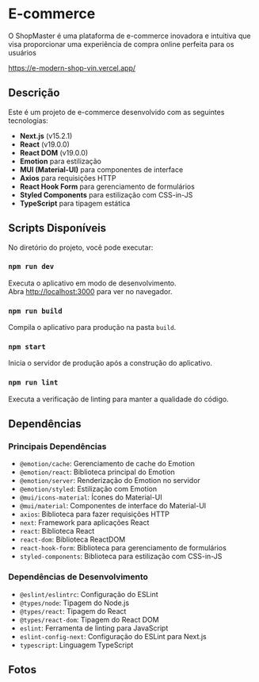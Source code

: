 # E-commerce
O ShopMaster é uma plataforma de e-commerce inovadora e intuitiva que visa proporcionar uma experiência de compra online perfeita para os usuários

https://e-modern-shop-vin.vercel.app/



## Descrição

Este é um projeto de e-commerce desenvolvido com as seguintes tecnologias:

- **Next.js** (v15.2.1)
- **React** (v19.0.0)
- **React DOM** (v19.0.0)
- **Emotion** para estilização
- **MUI (Material-UI)** para componentes de interface
- **Axios** para requisições HTTP
- **React Hook Form** para gerenciamento de formulários
- **Styled Components** para estilização com CSS-in-JS
- **TypeScript** para tipagem estática

## Scripts Disponíveis

No diretório do projeto, você pode executar:

### `npm run dev`

Executa o aplicativo em modo de desenvolvimento.<br>
Abra [http://localhost:3000](http://localhost:3000) para ver no navegador.

### `npm run build`

Compila o aplicativo para produção na pasta `build`.<br>

### `npm start`

Inicia o servidor de produção após a construção do aplicativo.

### `npm run lint`

Executa a verificação de linting para manter a qualidade do código.

## Dependências

### Principais Dependências

- `@emotion/cache`: Gerenciamento de cache do Emotion
- `@emotion/react`: Biblioteca principal do Emotion
- `@emotion/server`: Renderização do Emotion no servidor
- `@emotion/styled`: Estilização com Emotion
- `@mui/icons-material`: Ícones do Material-UI
- `@mui/material`: Componentes de interface do Material-UI
- `axios`: Biblioteca para fazer requisições HTTP
- `next`: Framework para aplicações React
- `react`: Biblioteca React
- `react-dom`: Biblioteca ReactDOM
- `react-hook-form`: Biblioteca para gerenciamento de formulários
- `styled-components`: Biblioteca para estilização com CSS-in-JS

### Dependências de Desenvolvimento

- `@eslint/eslintrc`: Configuração do ESLint
- `@types/node`: Tipagem do Node.js
- `@types/react`: Tipagem do React
- `@types/react-dom`: Tipagem do React DOM
- `eslint`: Ferramenta de linting para JavaScript
- `eslint-config-next`: Configuração do ESLint para Next.js
- `typescript`: Linguagem TypeScript

## Fotos







